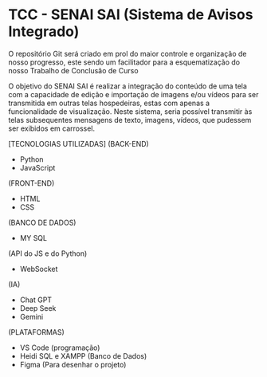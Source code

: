 # TCC - SENAI SAI (Sistema de Avisos Integrado)
O repositório Git será criado em prol do maior controle e organização de nosso progresso, este sendo um facilitador para a esquematização do nosso Trabalho de Conclusão de Curso

O objetivo do SENAI SAI é realizar a integração do conteúdo de uma tela com a capacidade de edição e importação de imagens e/ou vídeos para ser transmitida em outras telas hospedeiras, estas com apenas a funcionalidade de visualização. Neste sistema, seria possível transmitir às telas subsequentes mensagens de texto, imagens, vídeos, que pudessem ser exibidos em carrossel.

[TECNOLOGIAS UTILIZADAS]
(BACK-END)
- Python
- JavaScript

(FRONT-END)
- HTML
- CSS

(BANCO DE DADOS)
- MY SQL


(API do JS e do Python)
- WebSocket

(IA)
- Chat GPT
- Deep Seek
- Gemini

(PLATAFORMAS)
- VS Code (programação)
- Heidi SQL e XAMPP (Banco de Dados)
- Figma (Para desenhar o projeto)
